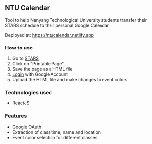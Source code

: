 ## NTU Calendar
Tool to help Nanyang Technological University students transfer their STARS schedule to their personal Google Calendar

Deployed at: https://ntucalendar.netlify.app

### How to use
1. Go to [STARS](https://wish.wis.ntu.edu.sg/pls/webexe/ldap_login.login?w_url=https://wish.wis.ntu.edu.sg/pls/webexe/aus_stars_planner.main)
2. Click on "Printable Page"
3. Save the page as a HTML file
4. [Login](https://ntucalendar.netlify.app) with Google Account
5. Upload the HTML file and make changes to event colors

### Technologies used
- ReactJS

### Features
- Google OAuth
- Extraction of class time, name and location
- Event color selection for different classes
